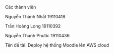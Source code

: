 Các thành viên

Nguyễn Thành Nhất  19110416

Trần Hoàng Long    19110392

Nguyễn Thanh Phước 19110436



Tên đề tài: 
Deploy hệ thống Moodle lên AWS cloud
